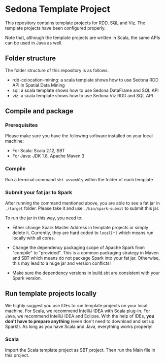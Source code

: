 # Sedona Template Project

This repository contains template projects for RDD, SQL and Viz. The template projects have been configured properly.

Note that, although the template projects are written in Scala, the same APIs can be  used in Java as well.

## Folder structure
The folder structure of this repository is as follows.

* rdd-colocation-mining: a scala template shows how to use Sedona RDD API in Spatial Data Mining
* sql: a scala template shows how to use Sedona DataFrame and SQL API
* viz: a scala template shows how to use Sedona Viz RDD and SQL API

## Compile and package

### Prerequisites
Please make sure you have the following software installed on your local machine:

* For Scala: Scala 2.12, SBT
* For Java: JDK 1.8, Apache Maven 3

### Compile

Run a terminal command `sbt assembly` within the folder of each template


### Submit your fat jar to Spark
After running the command mentioned above, you are able to see a fat jar in `./target` folder. Please take it and use `./bin/spark-submit` to submit this jar.

To run the jar in this way, you need to:

* Either change Spark Master Address in template projects or simply delete it. Currently, they are hard coded to `local[*]` which means run locally with all cores.

* Change the dependency packaging scope of Apache Spark from "compile" to "provided". This is a common packaging strategy in Maven and SBT which means do not package Spark into your fat jar. Otherwise, this may lead to a huge jar and version conflicts!

* Make sure the dependency versions in build.sbt are consistent with your Spark version.

## Run template projects locally
We highly suggest you use IDEs to run template projects on your local machine. For Scala, we recommend IntelliJ IDEA with Scala plug-in. For Java, we recommend IntelliJ IDEA and Eclipse. With the help of IDEs, **you don't have to prepare anything** (even don't need to download and set up Spark!). As long as you have Scala and Java, everything works properly!

### Scala
Import the Scala template project as SBT project. Then run the Main file in this project.
